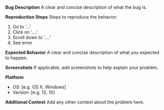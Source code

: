 **Bug Description**
A clear and concise description of what the bug is.

**Reproduction Steps**
Steps to reproduce the behavior:
1. Go to '...'
2. Click on '....'
3. Scroll down to '....'
4. See error

**Expected Behavior**
A clear and concise description of what you expected to happen.

**Screenshots**
If applicable, add screenshots to help explain your problem.

**Platform**
 - OS: [e.g. OS X, Windows]
 - Version: [e.g. 12, 10]

**Additional Context**
Add any other context about the problem here.
